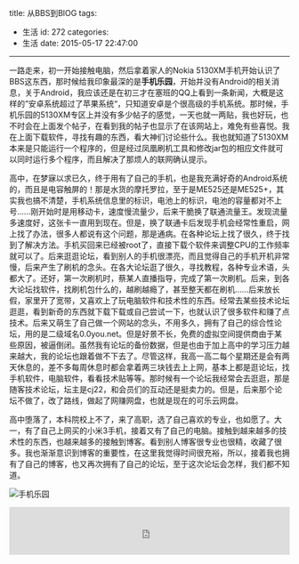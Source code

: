 title: 从BBS到BlOG
tags:
  - 生活
id: 272
categories:
  - 生活
date: 2015-05-17 22:47:00
---

一路走来，初一开始接触电脑，然后拿着家人的Nokia 5130XM手机开始认识了BBS这东西，那时候给我印象最深的是**手机乐园**，开始并没有Android的相关消息，关于Android，我应该还是在初三才在塞班的QQ上看到一条新闻，大概是这样的”安卓系统超过了苹果系统“，只知道安卓是个很高级的手机系统。那时候，手机乐园的5130XM专区上并没有多少帖子的感觉，一天也就一两贴，我也好玩，也不时会在上面发个帖子，在看到我的帖子也显示了在该网站上，难免有些喜悦。我在上面下载软件，寻找有趣的东西，看大神们讨论些什么。我也就知道了5130XM本来是只能运行一个程序的，但是经过凤凰刷机工具和修改jar包的相应文件就可以同时运行多个程序，而且解决了那烦人的联网确认提示。<!--more-->

高中，在梦寐以求已久，终于用有了自己的手机，也是我充满好奇的Android系统的，而且是电容触屏的！那是水货的摩托罗拉，至于是ME525还是ME525+，其实我也搞不清楚，手机系统信息里的标识，电池上的标识，电池的容量都对不上号……刚开始时是用移动卡，速度慢流量少，后来干脆换了联通流量王。发现流量多速度好，这张卡一直用到现在。但是，换了联通卡后发现手机会经常性重启，网上找了办法，很多人都说有这个问题，那是通病。在各种论坛上找了很久，终于找到了解决方法。手机买回来已经被root了，直接下载个软件来调整CPU的工作频率就可以了。后来逛逛论坛，看到别人的手机很漂亮，而且觉得自己的手机开机非常慢，后来产生了刷机的念头。在各大论坛逛了很久，寻找教程，各种专业术语，头都大了。还好，第一次刷机时，蔡某人直播指导，完成了第一次刷机。后来，到各大论坛找软件，找刷机包什么的，越刷越瘾了，甚至整天都在刷机……后来放长假，家里开了宽带，又喜欢上了玩电脑软件和技术性的东西。经常去某些技术论坛逛逛，看到新奇的东西就下载下载或自己尝试一下，也就认识了很多软件和赚了点技术。后来又萌生了自己做一个网站的念头，不用多久，拥有了自己的综合性论坛，用的是二级域名0.0you.net。但是好景不长，免费的虚拟空间提供商由于某些原因，被逼倒闭。虽然我有论坛的备份数据，但是也由于加上高中的学习压力越来越大，我的论坛也跟着做不下去了。尽管这样，我高一高二每个星期还是会有两天休息的，差不多每周休息时都会拿着两三块钱去上上网，基本上都是逛论坛，找手机软件，电脑软件，看看技术贴等等。那时候有一个论坛我经常会去逛逛，那是随客技术论坛，坛主是cj22，和会员们的互动还是挺卖力的。但是，后来那个论坛不做了，改了路线，做起了网赚网盘，也就是现在的可乐云网盘。

高中堕落了，本科院校上不了，来了高职，选了自己喜欢的专业，也如愿了。大一，有了自己上网买的小米3手机，接着又有了自己的电脑。接触到越来越多的技术性的东西，也越来越多的接触到博客。看到别人博客很专业也很精，收藏了很多。我也渐渐意识到博客的重要性，在这里我觉得时间很充裕，所以，接着我也拥有了自己的博客，也又再次拥有了自己的论坛，至于这次论坛会怎样，我们都不知道。

![手机乐园](http://i3.tietuku.com/7371ce8bdae58671.png)

<iframe frameborder="no" border="0" marginwidth="0" marginheight="0" width=100% height=86 src="http://music.163.com/outchain/player?type=2&id=17996972&auto=1&height=66"></iframe>